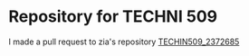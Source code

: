 # Repository for TECHNI 509

I made a pull request to zia's repository [TECHIN509_2372685](https://github.com/sayzs1/TECHIN509_2372685)